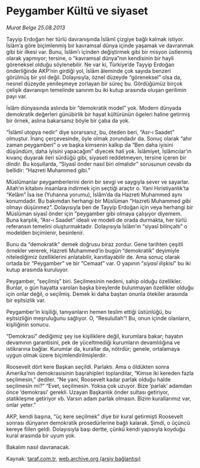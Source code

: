 # Peygamber Kültü ve siyaset

*Murat Belge 25.08.2013*

<div class="yazi"><p>Tayyip Erdoğan her türlü davranışında İslâmî çizgiye bağlı kalmak istiyor. İslâm’a göre biçimlenmiş bir kavramsal dünya içinde yaşamak ve davranmak gibi bir ilkesi var. Bunu, İslâm’ı içinden değiştirmek gibi bir misyon üstlenmiş olarak yapmıyor; tersine, o “kavramsal dünya”nın kendisinin bir hayli göreneksel olduğu söylenebilir. Ne var ki, Türkiye’de Tayyip Erdoğan önderliğinde AKP’nin girdiği yol, İslâm âleminde çok sayıda benzeri görülmüş bir yol değil. Dolayısıyla, öznel düzeyde “göreneksel” olsa da, nesnel düzeyde yenileşmeye zorlayan bir süreç bu. Gördüğümüz birçok çelişik davranışın temelinde sanırım bu iki kutup arasında oluşan gerilimin payı var.</p>
<p>İslâm dünyasında aslında bir “demokratik model” yok. Modern dünyada demokratik değerleri günübirlik bir hayat kültürünün ögeleri haline getirmiş bir örnek, aslına bakarsanız böyle bir çaba da yok.</p>
<p>“İslâmî utopya nedir” diye sorarsanız, bu, öteden beri, “Asr-ı Saadet” olmuştur. İnanç çerçevesinde, öyle olmak zorundadır da. Sonuç olarak “ahır zaman peygamberi” o ve başka kimsenin kalkıp da “Ben daha iyisini düşündüm, daha iyisini yapacağım” diyecek hali yok. İslâmiyet, İslâmcılar’ın kıvanç duyarak ileri sürdüğü gibi, siyaseti reddetmeyen, tersine içeren bir dindir. Bu koşullarda, “Siyasî önder nasıl biri olmalıdır” sorusunun cevabı da bellidir: “Hazreti Muhammed gibi.”</p>
<p>Müslümanlar peygamberlerini derin bir sevgi ve saygıyla sever ve sayarlar. Allah’ın kitabını insanlara indirmek için seçtiği araçtır o. Yani Hıristiyanlık’ta “Kelâm” İsa ise (Yuhanna yorumu), İslâm’da da Hazreti Muhammed aynı konumdadır. Bu bakımdan herhangi bir Müslüman “Hazreti Muhammed <i>gibi</i> olmayı düşünmez”. Dolayısıyla ben de Tayyip Erdoğan için veya herhangi bir Müslüman siyasî önder için “peygamber gibi olmaya çalışıyor diyemem. Buna karşılık, “Asr-ı Saadet” ideali ve modeli de orada durmakta, her türlü referansın temelini oluşturmaktadır. Dolayısıyla İslâm’ın “siyasî bilinçaltı” o modelden biçimlenir, besinlenir. </p>
<p>Bunu da “demokratik” demek doğrusu biraz zordur. Gene tarihten çeşitli örnekler vererek, Hazreti Muhammed’in bugün “demokratik” deyimiyle nitelediğimiz özelliklerini anlatabilir, kanıtlayabilir de. Ama sonuç olarak ortada bir “Peygamber” ve bir “Cemaat” var. O yapının “<i>siyasî ilişkisi</i>” bu iki kutup arasında kuruluyor. </p>
<p>Peygamber, “seçilmiş” biri. Seçilmesinin nedeni, sahip olduğu özellikler. Bunlar, o gün hayatta varolan başka bireylerde bulunmayan özellikler olduğu için onlar değil, o seçilmiş. Demek ki daha baştan onunla ötekiler arasında bir eşitsizlik var. </p>
<p>Peygamber’in kişiliği, tanıyanların hemen teslim ettiği üstünlüğü, bu eşitsizliğin meşruluğunu sağlıyor. O, “Resulullah”! Bu, onun içinde olanların, kişiliğinin sonucu. </p>
<p>“Demokrasi” dediğimiz şey ise kişiliklere değil, kurumlara bakar; hayatın devamının garantisini, pek de yüceltmediği kurumların devamlılığına ve istikrarına bağlar. Kurumlar da, kurallar da, nötrdür; genele, ortalamaya uygun olmak üzere biçimlendirilmişlerdir.</p>
<p>Roosevelt dört kere Başkan seçildi. Parlaktı. Ama o öldükten sonra Amerika’nın demokrasisinin başrahipleri toplandılar, “Kimse iki kereden fazla seçilmesin,” dediler. “Ne yani, Roosevelt kadar parlak olduğu halde seçilmesin mi?” “Evet, seçilmesin. Yoksa çok uzuyor. Bize ‘parlak’ adamdan önce ‘demokrasi’ gerekli. Uzayan Başkanlık önder sultası getiriyor, statikleşme getiriyor vb. Varsın adam parlak olmasın. Bizim kurallarımız var, onlar yeter.”</p>
<p>AKP, kendi başına, “üç kere seçilmek” diye bir kural getirmişti  Roosevelt sonrası dünyanın demokratik prosedürlerine bağlı kalarak. Şimdi, o üçüncü kereye fiilen geldi. Dolayısıyla başı dertte, çünkü kendi yapısıyla koyduğu kural arasında bir uyum yok. </p>
<p>Bakalım nasıl davranacak.</p>
</div>

Kaynak: [taraf.com.tr](http://www.taraf.com.tr:80/murat-belge/makale-peygamber-kultu-ve-siyaset.htm), [web.archive.org (arşiv bağlantısı)](http://web.archive.org/web/20130827025115/http://www.taraf.com.tr:80/murat-belge/makale-peygamber-kultu-ve-siyaset.htm)
